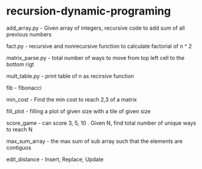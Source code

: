 # recursion-dynamic-programing

 add_array.py - Given array of integers, recursive code to add sum of all previous numbers
 
 fact.py - recursive and nonrecursive function to calculate factorial of n ^ 2
 
 matrix_parse.py - total number of ways to move from top left cell to the bottom rigt 
 
 mult_table.py - print table of n as recirsive function
 
 fib - fibonacci
 
 min_cost - Find the min cost to reach 2,3 of a matrix
 
 fill_plot - filling a plot of given size with a tile of given size
 
 score_game - can score 3, 5, 10 . Given N, find total number of unique ways to reach N
 
 max_sum_array - the max sum of sub array such that the elements are contiguos
 
 edit_distance - Insert, Replace, Update 
